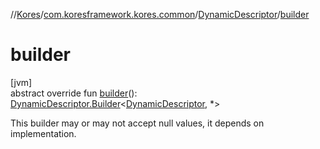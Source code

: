 //[Kores](../../../index.md)/[com.koresframework.kores.common](../index.md)/[DynamicDescriptor](index.md)/[builder](builder.md)

# builder

[jvm]\
abstract override fun [builder](builder.md)(): [DynamicDescriptor.Builder](-builder/index.md)<[DynamicDescriptor](index.md), *>

This builder may or may not accept null values, it depends on implementation.
